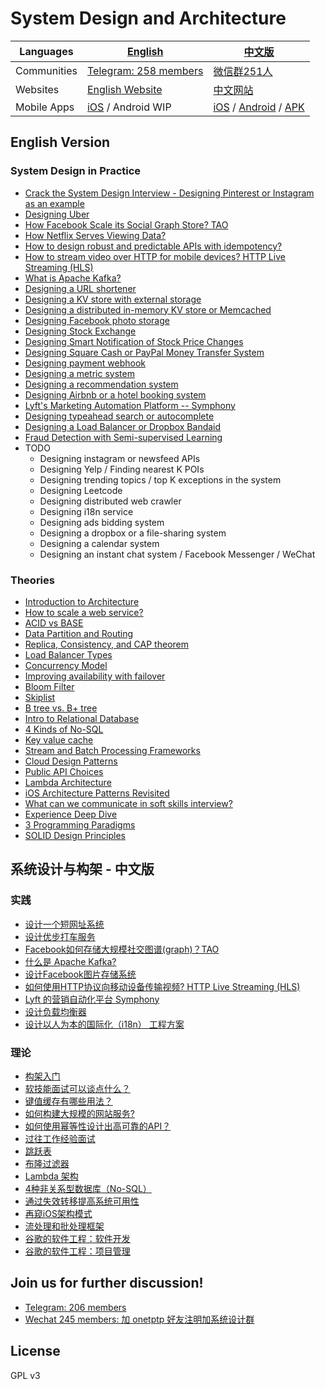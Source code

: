 # System Design and Architecture

| Languages | [English](#english-version) | [中文版](#系统设计与构架---中文版)| 
| --- | --- | --- |
| Communities | [Telegram: 258 members](https://t.me/system_design_and_archiecture) | [微信群251人](https://tianpan.co/group/system-design-and-architecture)
| Websites | [English Website](https://tianpan.co/notes/2016-02-13-crack-the-system-design-interview) | [中文网站](https://guigu.io/notes/151-introduction-to-architecture) |
| Mobile Apps | [iOS](https://apps.apple.com/us/app/tianpan-co/id1492596286) / Android WIP | [iOS](https://apps.apple.com/app/apple-store/id1487436041) / [Android](https://play.google.com/store/apps/details?id=io.guigu.mobile) / [APK](https://github.com/puncsky/mobile-guiguio-release/releases) | 


## English Version

### System Design in Practice

* [Crack the System Design Interview - Designing Pinterest or Instagram as an example](./en/2016-02-13-crack-the-system-design-interview.md)
* [Designing Uber](./en/120-designing-uber.md)
* [How Facebook Scale its Social Graph Store? TAO](./en/49-facebook-tao.md)
* [How Netflix Serves Viewing Data?](./en/45-how-to-design-netflix-view-state-service.md)
* [How to design robust and predictable APIs with idempotency?](./en/43-how-to-design-robust-and-predictable-apis-with-idempotency.md)
* [How to stream video over HTTP for mobile devices? HTTP Live Streaming (HLS)](./en/38-how-to-stream-video-over-http.md)
* [What is Apache Kafka?](./en/61-what-is-apache-kafka.md)
* [Designing a URL shortener](./en/84-designing-a-url-shortener.md)
* [Designing a KV store with external storage](./en/97-designing-a-kv-store-with-external-storage.md)
* [Designing a distributed in-memory KV store or Memcached](./en/174-designing-memcached.md)
* [Designing Facebook photo storage](./en/121-designing-facebook-photo-storage.md)
* [Designing Stock Exchange](./en/161-designing-stock-exchange.md)
* [Designing Smart Notification of Stock Price Changes](./en/162-designing-smart-notification-of-stock-price-changes.md)
* [Designing Square Cash or PayPal Money Transfer System](./en/167-designing-paypal-money-transfer.md)
* [Designing payment webhook](./en/166-designing-payment-webhook.md)
* [Designing a metric system](./en/168-designing-a-metric-system.md)
* [Designing a recommendation system](./en/140-designing-a-recommendation-system.md)
* [Designing Airbnb or a hotel booking system](./en/177-designing-Airbnb-or-a-hotel-booking-system.md)
* [Lyft's Marketing Automation Platform -- Symphony](./en/178-lyft-marketing-automation-symphony.md)
* [Designing typeahead search or autocomplete](./en/179-designing-typeahead-search-or-autocomplete.md)
* [Designing a Load Balancer or Dropbox Bandaid](./en/182-designing-l7-load-balancer.md)
* [Fraud Detection with Semi-supervised Learning](./en/136-fraud-detection-with-semi-supervised-learning.md)
* TODO
    * Designing instagram or newsfeed APIs
    * Designing Yelp / Finding nearest K POIs
    * Designing trending topics / top K exceptions in the system
    * Designing Leetcode
    * Designing distributed web crawler
    * Designing i18n service
    * Designing ads bidding system
    * Designing a dropbox or a file-sharing system
    * Designing a calendar system
    * Designing an instant chat system / Facebook Messenger / WeChat


### Theories

* [Introduction to Architecture](./en/145-introduction-to-architecture.md)
* [How to scale a web service?](./en/41-how-to-scale-a-web-service.md)
* [ACID vs BASE](./en/2018-07-26-acid-vs-base.md)
* [Data Partition and Routing](./en/2018-07-21-data-partition-and-routing.md)
* [Replica, Consistency, and CAP theorem](./en/2018-07-24-replica-and-consistency.md)
* [Load Balancer Types](./en/2018-07-23-load-balancer-types.md)
* [Concurrency Model](./en/181-concurrency-models.md)
* [Improving availability with failover](./en/85-improving-availability-with-failover.md)
* [Bloom Filter](./en/68-bloom-filter.md)
* [Skiplist](./en/69-skiplist.md)
* [B tree vs. B+ tree](./en/2018-07-22-b-tree-vs-b-plus-tree.md)
* [Intro to Relational Database](./en/80-relational-database.md)
* [4 Kinds of No-SQL](./en/78-four-kinds-of-no-sql.md)
* [Key value cache](./en/122-key-value-cache.md)
* [Stream and Batch Processing Frameworks](./en/137-stream-and-batch-processing.md)
* [Cloud Design Patterns](./en/2018-07-10-cloud-design-patterns.md)
* [Public API Choices](./en/66-public-api-choices.md)
* [Lambda Architecture](./en/83-lambda-architecture.md)
* [iOS Architecture Patterns Revisited](./en/123-ios-architecture-patterns-revisited.md)
* [What can we communicate in soft skills interview?](./en/63-soft-skills-interview.md)
* [Experience Deep Dive](./en/2018-07-20-experience-deep-dive.md)
* [3 Programming Paradigms](./en/11-three-programming-paradigms.md)
* [SOLID Design Principles](./en/12-solid-design-principles.md)

## 系统设计与构架 - 中文版

### 实践

* [设计一个短网址系统](./zh-CN/89-designing-a-url-shortener.md)
* [设计优步打车服务](./zh-CN/135-designing-uber.md)
* [Facebook如何存储大规模社交图谱(graph)？TAO](./zh-CN/52-facebook-tao.md)
* [什么是 Apache Kafka?](./zh-CN/62-what-is-apache-kafka.md)
* [设计Facebook图片存储系统](./zh-CN/125-designing-facebook-photo-storage.md)
* [如何使用HTTP协议向移动设备传输视频? HTTP Live Streaming (HLS)](./zh-CN/126-how-to-stream-video-over-http.md)
* [Lyft 的营销自动化平台 Symphony](./zh-CN/176-lyft-marketing-automation-symphony.md)
* [设计负载均衡器](./zh-CN/183-designing-l7-load-balancer.md)
* [设计以人为本的国际化（i18n） 工程方案](./zh-CN/184-designing-i18n-solutions.md)

### 理论

* [构架入门](./zh-CN/151-introduction-to-architecture.md)
* [软技能面试可以谈点什么？](./zh-CN/18-soft-skills-interview.md)
* [键值缓存有哪些用法？](./zh-CN/37-key-value-cache.md)
* [如何构建大规模的网站服务?](./zh-CN/42-how-to-scale-a-web-service.md)
* [如何使用幂等性设计出高可靠的API？](./zh-CN/44-how-to-design-robust-and-predictable-apis-with-idempotency.md)
* [过往工作经验面试](./zh-CN/64-experience-deep-dive.md)
* [跳跃表](./zh-CN/71-skiplist.md)
* [布隆过滤器](./zh-CN/72-bloom-filter.md)
* [Lambda 架构](./zh-CN/86-lambda-architecture.md)
* [4种非关系型数据库（No-SQL）](./zh-CN/87-four-kinds-of-no-sql.md)
* [通过失效转移提高系统可用性](./zh-CN/88-improving-availability-with-failover.md)
* [再窥iOS架构模式](./zh-CN/127-ios-architecture-patterns-revisited.md)
* [流处理和批处理框架](./zh-CN/138-stream-and-batch-processing.md)
* [谷歌的软件工程：软件开发](./zh-CN/192-google-software-engineering.md)
* [谷歌的软件工程：项目管理](./zh-CN/193-google-software-engineering-project-management.md)

## Join us for further discussion!

* [Telegram: 206 members](https://t.me/system_design_and_archiecture)
* [Wechat 245 members: 加 onetptp 好友注明加系统设计群](https://tianpan.co/group/system-design-and-architecture)

## License

GPL v3



